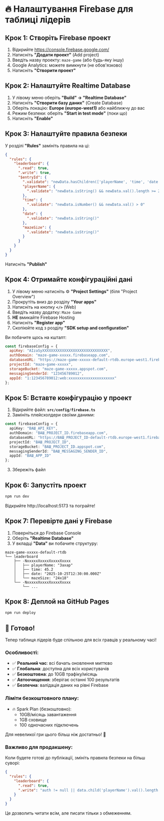 # 🔥 Налаштування Firebase для таблиці лідерів

## Крок 1: Створіть Firebase проект

1. Відкрийте https://console.firebase.google.com/
2. Натисніть **"Додати проект"** (Add project)
3. Введіть назву проекту: `maze-game` (або будь-яку іншу)
4. Google Analytics: можете вимкнути (не обов'язково)
5. Натисніть **"Створити проект"**

## Крок 2: Налаштуйте Realtime Database

1. У лівому меню оберіть **"Build" → "Realtime Database"**
2. Натисніть **"Створити базу даних"** (Create Database)
3. Оберіть локацію: **Europe (europe-west1)** або найближчу до вас
4. Режим безпеки: оберіть **"Start in test mode"** (поки що)
5. Натисніть **"Enable"**

## Крок 3: Налаштуйте правила безпеки

У розділі **"Rules"** замініть правила на ці:

```json
{
  "rules": {
    "leaderboard": {
      ".read": true,
      ".write": true,
      "$entryId": {
        ".validate": "newData.hasChildren(['playerName', 'time', 'date'])",
        "playerName": {
          ".validate": "newData.isString() && newData.val().length >= 2 && newData.val().length <= 20"
        },
        "time": {
          ".validate": "newData.isNumber() && newData.val() > 0"
        },
        "date": {
          ".validate": "newData.isString()"
        },
        "mazeSize": {
          ".validate": "newData.isString()"
        }
      }
    }
  }
}
```

Натисніть **"Publish"**

## Крок 4: Отримайте конфігураційні дані

1. У лівому меню натисніть ⚙️ **"Project Settings"** (біля "Project Overview")
2. Прокрутіть вниз до розділу **"Your apps"**
3. Натисніть на кнопку **`</>`** (Web)
4. Введіть назву додатку: `Maze Game`
5. **НЕ** вмикайте Firebase Hosting
6. Натисніть **"Register app"**
7. Скопіюйте код з розділу **"SDK setup and configuration"**

Ви побачите щось на кшталт:

```javascript
const firebaseConfig = {
  apiKey: "AIzaSyXXXXXXXXXXXXXXXXXXXXXXXXXXXXXX",
  authDomain: "maze-game-xxxxx.firebaseapp.com",
  databaseURL: "https://maze-game-xxxxx-default-rtdb.europe-west1.firebasedatabase.app",
  projectId: "maze-game-xxxxx",
  storageBucket: "maze-game-xxxxx.appspot.com",
  messagingSenderId: "123456789012",
  appId: "1:123456789012:web:xxxxxxxxxxxxxxxxxxxxx"
};
```

## Крок 5: Вставте конфігурацію у проект

1. Відкрийте файл: **`src/config/firebase.ts`**
2. Замініть плейсхолдери своїми даними:

```typescript
const firebaseConfig = {
  apiKey: "ВАШ_API_KEY",
  authDomain: "ВАШ_PROJECT_ID.firebaseapp.com",
  databaseURL: "https://ВАШ_PROJECT_ID-default-rtdb.europe-west1.firebasedatabase.app",
  projectId: "ВАШ_PROJECT_ID",
  storageBucket: "ВАШ_PROJECT_ID.appspot.com",
  messagingSenderId: "ВАШ_MESSAGING_SENDER_ID",
  appId: "ВАШ_APP_ID"
};
```

3. Збережіть файл

## Крок 6: Запустіть проект

```bash
npm run dev
```

Відкрийте http://localhost:5173 та пограйте!

## Крок 7: Перевірте дані у Firebase

1. Поверніться до Firebase Console
2. Оберіть **"Realtime Database"**
3. У вкладці **"Data"** ви побачите структуру:

```
maze-game-xxxxx-default-rtdb
└── leaderboard
    ├── -NxxxxxXxxxxXxxxxXxxxx
    │   ├── playerName: "Захар"
    │   ├── time: 45.2
    │   ├── date: "2025-10-25T12:30:00.000Z"
    │   └── mazeSize: "24x18"
    └── -NxxxxxXxxxxXxxxxXxxxx
        └── ...
```

## Крок 8: Деплой на GitHub Pages

```bash
npm run deploy
```

## 🎯 Готово!

Тепер таблиця лідерів буде спільною для всіх гравців у реальному часі!

### Особливості:

- ✅ **Реальний час**: всі бачать оновлення миттєво
- ✅ **Глобальна**: доступна для всіх користувачів
- ✅ **Безкоштовна**: до 10GB трафіку/місяць
- ✅ **Автоочищення**: зберігає останні 100 результатів
- ✅ **Безпечна**: валідація даних на рівні Firebase

### Ліміти безкоштовного плану:

- 🔥 Spark Plan (безкоштовно):
  - 10GB/місяць завантаження
  - 1GB сховище
  - 100 одночасних підключень

Для невеликої гри цього більш ніж достатньо! 🚀

### Важливо для продакшену:

Коли будете готові до публікації, змініть правила безпеки на більш суворі:

```json
{
  "rules": {
    "leaderboard": {
      ".read": true,
      ".write": "auth != null || data.child('playerName').val().length <= 100"
    }
  }
}
```

Це дозволить читати всім, але писати тільки з обмеженням.
